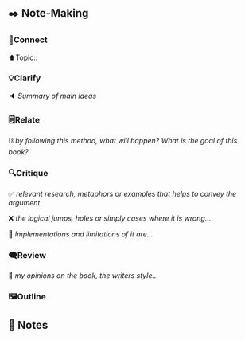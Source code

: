 
## ✒️ Note-Making

### 🔗Connect

⬆️Topic::

### 💡Clarify
🔈 *Summary of main ideas* 

### 🗒️Relate

⛓ *by following this method, what will happen? What is the goal of this book?*

### 🔍Critique

✅ *relevant research, metaphors or examples that helps to convey the argument*


❌ *the logical jumps, holes or simply cases where it is wrong...*


🧱 *Implementations and limitations of it are...*

### 🗨️Review

💭 *my opinions on the book, the writers style...*

### 🖼️Outline


## 📒 Notes